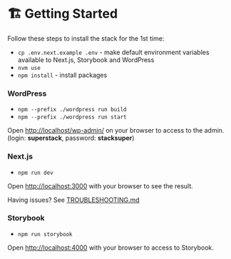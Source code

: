 # 🏗 Getting Started

Follow these steps to install the stack for the 1st time:

-   `cp .env.next.example .env` - make default environment variables available to Next.js, Storybook and WordPress
-   `nvm use`
-   `npm install` - install packages

### WordPress

-   `npm --prefix ./wordpress run build`
-   `npm --prefix ./wordpress run start`

Open [http://localhost/wp-admin/](http://localhost/wp-admin/) on your browser to access to the admin. (login: **superstack**, password: **stacksuper**)

### Next.js

-   `npm run dev`

Open [http://localhost:3000](http://localhost:3000) with your browser to see the result.

Having issues? See [TROUBLESHOOTING.md](../TROUBLESHOOTING.md)

### Storybook

-   `npm run storybook`

Open [http://localhost:4000](http://localhost:4000) with your browser to access to Storybook.

